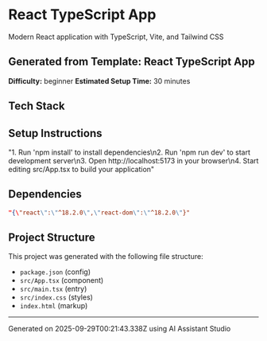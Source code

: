 # React TypeScript App

Modern React application with TypeScript, Vite, and Tailwind CSS

## Generated from Template: React TypeScript App

**Difficulty:** beginner
**Estimated Setup Time:** 30 minutes

## Tech Stack



## Setup Instructions

"1. Run 'npm install' to install dependencies\n2. Run 'npm run dev' to start development server\n3. Open http://localhost:5173 in your browser\n4. Start editing src/App.tsx to build your application"

## Dependencies

```json
"{\"react\":\"^18.2.0\",\"react-dom\":\"^18.2.0\"}"
```

## Project Structure

This project was generated with the following file structure:

- `package.json` (config)
- `src/App.tsx` (component)
- `src/main.tsx` (entry)
- `src/index.css` (styles)
- `index.html` (markup)

---

Generated on 2025-09-29T00:21:43.338Z using AI Assistant Studio
